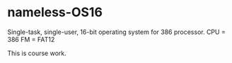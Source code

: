 # nameless-OS16
Single-task, single-user, 16-bit operating system for 386 processor.
CPU = 386
FM  = FAT12

This is course work.
